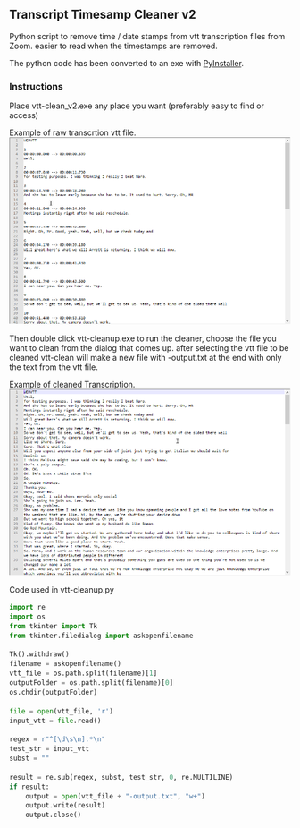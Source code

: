## **Transcript Timesamp Cleaner v2**

Python script to remove time / date stamps from vtt transcription files from Zoom.  easier to read when the timestamps are removed.

The python code has been converted to an exe with [PyInstaller](https://www.pyinstaller.org/).

###  **Instructions**

Place vtt-clean_v2.exe any place you want (preferably easy to find or access)


Example of raw transcrtion vtt file.
![Sample.vtt raw](/img/vtt-preclean.png)

Then double click vtt-cleanup.exe to run the cleaner, choose the file you want to clean from the dialog that comes up. after selecting the vtt file to be cleaned vtt-clean will make a new file with -output.txt at the end with only the text from the vtt file.

Example of cleaned Transcription.
![sample.txt post process](/img/vtt-cleaned.png)

Code used in vtt-cleanup.py
```Python
import re
import os
from tkinter import Tk
from tkinter.filedialog import askopenfilename

Tk().withdraw()
filename = askopenfilename()
vtt_file = os.path.split(filename)[1]
outputFolder = os.path.split(filename)[0]
os.chdir(outputFolder)

file = open(vtt_file, 'r')
input_vtt = file.read()

regex = r"^[\d\s\n].*\n"
test_str = input_vtt
subst = ""

result = re.sub(regex, subst, test_str, 0, re.MULTILINE)
if result:
    output = open(vtt_file + "-output.txt", "w+")
    output.write(result)
    output.close()
```
